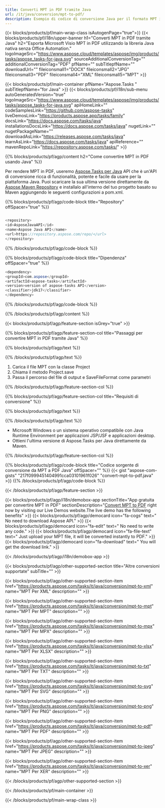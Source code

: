 ```yaml
---
title: Converti MPT in PDF tramite Java 
url: /it/java/conversion/mpt-to-pdf/ 
description: Esempio di codice di conversione Java per il formato MPT in file PDF. Utilizzare questo codice di esempio per convertire MPT in PDF all'interno di qualsiasi applicazione basata su Java Web o Desktop.
---
```


{{< blocks/products/pf/main-wrap-class isAutogenPage="true">}}
{{< blocks/products/pf/i18n/upper-banner h1="Converti MPT in PDF tramite Java" h2="Esporta Microsoft Visio MPT in PDF utilizzando la libreria Java nativa senza Office Automation." logoImageSrc="https://www.aspose.cloud/templates/aspose/img/products/tasks/aspose_tasks-for-java.svg" sourceAdditionalConversionTag="" additionalConversionTag="PDF" pfName="" subTitlepfName="" downloadUrl="" fileiconsmall1="DOCX" fileiconsmall2="JPG" fileiconsmall3="PDF" fileiconsmall4="XML" fileiconsmall5="MPT" >}}

{{< blocks/products/pf/main-container pfName="Aspose.Tasks " subTitlepfName="for Java" >}}
{{< blocks/products/pf/i18n/sub-menu autoGeneratedVersion="true" logoImageSrc="https://www.aspose.cloud/templates/aspose/img/products/tasks/aspose_tasks-for-java.svg" apiHomeLink="" codeSamplesLink="https://github.com/aspose-tasks" liveDemosLink="https://products.aspose.app/tasks/family" docsLink="https://docs.aspose.com/tasks/java" installationsDocsLink="https://docs.aspose.com/tasks/java" nugetLink="" nugetPackageName="" downloadAsLink="https://releases.aspose.com/tasks/java" learnAsLink="https://docs.aspose.com/tasks/java" apiReference="" mavenRepoLink="https://repository.aspose.com/tasks/" >}}

{{% blocks/products/pf/agp/content h2="Come convertire MPT in PDF usando Java" %}}

Per rendere MPT in PDF, useremo
 [Aspose.Tasks per Java](https://products.aspose.com/tasks/java)
 API che è un'API di conversione ricca di funzionalità, potente e facile da usare per la piattaforma Java. Puoi scaricare la sua ultima versione direttamente da
 [Aspose Maven Repository](https://repository.aspose.com/tasks/)
 e installalo all'interno del tuo progetto basato su Maven aggiungendo le seguenti configurazioni a pom.xml.

{{% blocks/products/pf/agp/code-block title="Repository" offSpacer="true" %}}

```cs

<repository>
<id>AsposeJavaAPI</id>
<name>Aspose Java API</name>
<url>https://repository.aspose.com/repo/</url>
</repository>

```

{{% /blocks/products/pf/agp/code-block %}}

{{% blocks/products/pf/agp/code-block title="Dipendenza" offSpacer="true" %}}

```cs
<dependency>
<groupId>com.aspose</groupId>
<artifactId>aspose-tasks</artifactId>
<version>version of aspose-tasks API</version>
<classifier>jdk17</classifier>
</dependency>

```

{{% /blocks/products/pf/agp/code-block %}}

{{% /blocks/products/pf/agp/content %}}

{{< blocks/products/pf/agp/feature-section isGrey="true" >}}

{{% blocks/products/pf/agp/feature-section-col title="Passaggi per convertire MPT in PDF tramite Java" %}}

{{% blocks/products/pf/agp/text %}}

{{% /blocks/products/pf/agp/text %}}

1. Carica il file MPT con la classe Project
1. Chiama il metodo Project.save
1. Passa il percorso del file di output e SaveFileFormat come parametri

{{% /blocks/products/pf/agp/feature-section-col %}}

{{% blocks/products/pf/agp/feature-section-col title="Requisiti di conversione" %}}

{{% blocks/products/pf/agp/text %}}

{{% /blocks/products/pf/agp/text %}}

- Microsoft Windows o un sistema operativo compatibile con Java Runtime Environment per applicazioni JSP/JSF e applicazioni desktop.
- Ottieni l'ultima versione di Aspose.Tasks per Java direttamente da Maven.

{{% /blocks/products/pf/agp/feature-section-col %}}

{{% blocks/products/pf/agp/code-block title="Codice sorgente di conversione da MPT a PDF Java" offSpacer="" %}}
{{< gist "aspose-com-gists" "217f0999451404991cca03101961f026" "convert-mpt-to-pdf.java" >}}
{{% /blocks/products/pf/agp/code-block %}}

{{< /blocks/products/pf/agp/feature-section >}}

<!-- aboutfile Starts -->

{{< blocks/products/pf/agp/i18n/demobox-app sectionTitle="App gratuita per convertire MPT in PDF" sectionDescription="[Convert MPT to PDF](https://products.aspose.app/tasks/conversion/mpt-to-pdf) right now by visiting our Live Demos website.The live demo has the following benefits" >}}
        {{< blocks/products/pf/agp/democard icon="fa-cogs" text=" No need to download Aspose API." >}}
        {{< blocks/products/pf/agp/democard icon="fa-edit" text=" No need to write any code." >}}
        {{< blocks/products/pf/agp/democard icon="fa-file-text" text=" Just upload your MPT file, it will be converted instantly to PDF." >}}
        {{< blocks/products/pf/agp/democard icon="fa-download" text=" You will get the download link." >}}

{{< /blocks/products/pf/agp/i18n/demobox-app >}}

<!-- aboutfile Ends -->

{{< blocks/products/pf/agp/other-supported-section title="Altre conversioni supportate" subTitle="" >}}

{{< blocks/products/pf/agp/other-supported-section-item href="https://products.aspose.com/tasks/it/java/conversion/mpt-to-xml" name="MPT Per XML" description="" >}}

{{< blocks/products/pf/agp/other-supported-section-item href="https://products.aspose.com/tasks/it/java/conversion/mpt-to-mpt" name="MPT Per MPT" description="" >}}

{{< blocks/products/pf/agp/other-supported-section-item href="https://products.aspose.com/tasks/it/java/conversion/mpt-to-mpx" name="MPT Per MPX" description="" >}}

{{< blocks/products/pf/agp/other-supported-section-item href="https://products.aspose.com/tasks/it/java/conversion/mpt-to-xlsx" name="MPT Per XLSX" description="" >}}

{{< blocks/products/pf/agp/other-supported-section-item href="https://products.aspose.com/tasks/it/java/conversion/mpt-to-txt" name="MPT Per TXT" description="" >}}

{{< blocks/products/pf/agp/other-supported-section-item href="https://products.aspose.com/tasks/it/java/conversion/mpt-to-svg" name="MPT Per SVG" description="" >}}

{{< blocks/products/pf/agp/other-supported-section-item href="https://products.aspose.com/tasks/it/java/conversion/mpt-to-png" name="MPT Per PNG" description="" >}}

{{< blocks/products/pf/agp/other-supported-section-item href="https://products.aspose.com/tasks/it/java/conversion/mpt-to-pdf" name="MPT Per PDF" description="" >}}

{{< blocks/products/pf/agp/other-supported-section-item href="https://products.aspose.com/tasks/it/java/conversion/mpt-to-jpeg" name="MPT Per JPEG" description="" >}}

{{< blocks/products/pf/agp/other-supported-section-item href="https://products.aspose.com/tasks/it/java/conversion/mpt-to-xer" name="MPT Per XER" description="" >}}



{{< /blocks/products/pf/agp/other-supported-section >}}

{{< /blocks/products/pf/main-container >}}
    
{{< /blocks/products/pf/main-wrap-class >}}